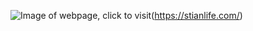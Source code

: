![Image of webpage, click to visit](https://i.gyazo.com/3ec832123a54710e604c9742673a0641.jpg)(https://stianlife.com/)
